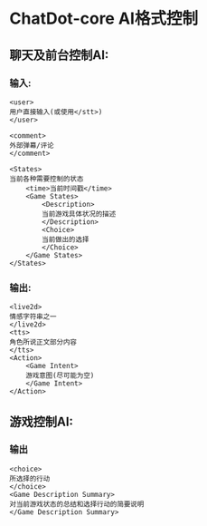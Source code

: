 # ChatDot-core AI格式控制

## 聊天及前台控制AI:
### 输入:
```
<user>
用户直接输入(或使用</stt>)
</user>

<comment>
外部弹幕/评论
</comment>

<States>
当前各种需要控制的状态
    <time>当前时间戳</time>
    <Game States>
        <Description>
        当前游戏具体状况的描述
        </Description>
        <Choice>
        当前做出的选择
        </Choice>
    </Game States>
</States>
```
### 输出:
```
<live2d>
情感字符串之一
</live2d>
<tts>
角色所说正文部分内容
</tts>
<Action>
    <Game Intent>
    游戏意图(尽可能为空)
    </Game Intent>
</Action>
```

## 游戏控制AI:
### 输出
```
<choice>
所选择的行动
</choice>
<Game Description Summary>
对当前游戏状态的总结和选择行动的简要说明
</Game Description Summary>
```